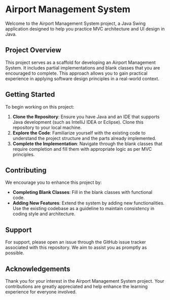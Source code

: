 # Airport Management System

Welcome to the Airport Management System project, a Java Swing application designed to help you practice MVC architecture and UI design in Java.

## Project Overview

This project serves as a scaffold for developing an Airport Management System. It includes partial implementations and blank classes that you are encouraged to complete. This approach allows you to gain practical experience in applying software design principles in a real-world context.

## Getting Started

To begin working on this project:

1. **Clone the Repository**: Ensure you have Java and an IDE that supports Java development (such as IntelliJ IDEA or Eclipse). Clone this repository to your local machine.
2. **Explore the Code**: Familiarize yourself with the existing code to understand the project structure and the parts already implemented.
3. **Complete the Implementation**: Navigate through the blank classes that require completion and fill them with appropriate logic as per MVC principles.

## Contributing

We encourage you to enhance this project by:
- **Completing Blank Classes**: Fill in the blank classes with functional code.
- **Adding New Features**: Extend the system by adding new functionalities. Use the existing codebase as a guideline to maintain consistency in coding style and architecture.

## Support

For support, please open an issue through the GitHub issue tracker associated with this repository. We aim to assist you as promptly as possible.

## Acknowledgements

Thank you for your interest in the Airport Management System project. Your contributions are greatly appreciated and help enhance the learning experience for everyone involved.

